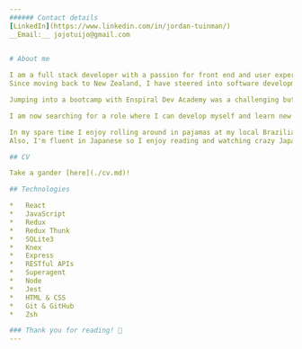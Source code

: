 ```yaml
--- 
###### Contact details
[LinkedIn](https://www.linkedin.com/in/jordan-tuinman/)       
__Email:__ jojotuijo@gmail.com   


# About me
 
I am a full stack developer with a passion for front end and user experience. I enjoy making software that assists people in improving their lives, that looks great and is intuitive to use. I first entered the tech industry when I moved to Tokyo, working for Microsoft in networking and data centre operations. There I learned to love learning and picked up an interest in the tooling and web apps that we used. 
Since moving back to New Zealand, I have steered into software development to fulfil my passion for creating useful tools and helping people.

Jumping into a bootcamp with Enspiral Dev Academy was a challenging but incredibly fun way to kick start my development knwoledge. We spent 60hour weeks coding on real problems, in pairs and group projects, and over the course of 15 weeks cover a full stack. 

I am now searching for a role where I can develop myself and learn new skills, and grow to become an integral part of a team by utilising my past experiences and ability to work with people from all sorts of unique backgrounds and cultures. 

In my spare time I enjoy rolling around in pajamas at my local Brazilian Jiu Jitsu club 🥋    
Also, I'm fluent in Japanese so I enjoy reading and watching crazy Japanese game shows. 

## CV

Take a gander [here](./cv.md)!

## Technologies

*	React
*	JavaScript
*	Redux
*	Redux Thunk
*	SQLite3
*	Knex
*	Express
*	RESTful APIs
*	Superagent
*	Node
*	Jest
*	HTML & CSS
*	Git & GitHub
*	Zsh

### Thank you for reading! 🙏
---
```

